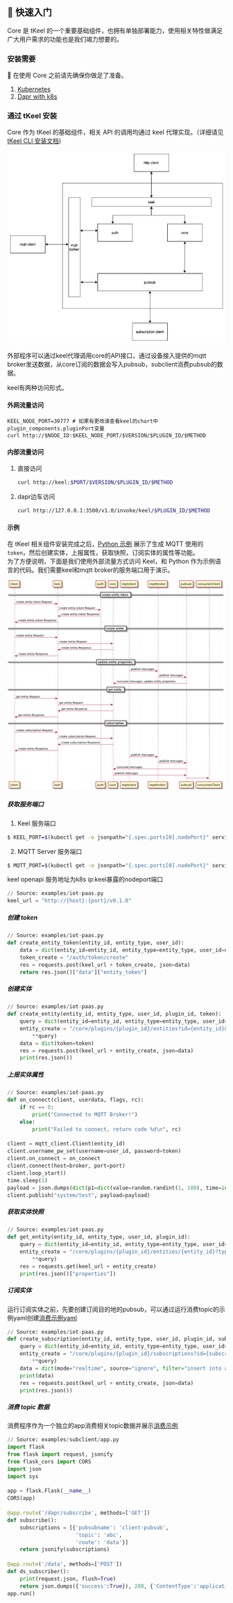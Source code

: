 ## 🚪 快速入门
Core 是 tKeel 的一个重要基础组件，也拥有单独部署能力，使用相关特性做满足广大用户需求的功能也是我们竭力想要的。

### 安装需要
🔧 在使用 Core 之前请先确保你做足了准备。 
1. [Kubernetes](https://kubernetes.io/)
2. [Dapr with k8s](https://docs.dapr.io/getting-started/)


### 通过 tKeel 安装
Core 作为 tKeel 的基础组件，相关 API 的调用均通过 keel 代理实现。（详细请见[tKeel CLI 安装文档](https://github.com/tkeel-io/cli ))

![img.png](img/core-invoke.png)

外部程序可以通过keel代理调用core的API接口，通过设备接入提供的mqtt broker发送数据，从core订阅的数据会写入pubsub，subclient消费pubsub的数据。

keel有两种访问形式。  
#### 外网流量访问

```
KEEL_NODE_PORT=30777 # 如果有更改请查看keel的chart中plugin_components.pluginPort变量
curl http://$NODE_ID:$KEEL_NODE_PORT/$VERSION/$PLUGIN_ID/$METHOD
```
 
#### 内部流量访问
1. 直接访问  
    ```bash
    curl http://keel:$PORT/$VERSION/$PLUGIN_ID/$METHOD
    ```
2. dapr边车访问
    ```bash
    curl http://127.0.0.1:3500/v1.0/invoke/keel/$PLUGIN_ID/$METHOD
    ```
#### 示例
在 tKeel 相关组件安装完成之后，[Python 示例](code/iot-paas.py) 展示了生成 MQTT 使用的 `token`，然后创建实体，上报属性，获取快照，订阅实体的属性等功能。  
为了方便说明，下面是我们使用外部流量方式访问 Keel，和 Python 作为示例语言的代码。我们需要keel和mqtt broker的服务端口用于演示。

![img.png](img/sequence.png)

##### 获取服务端口
1. Keel 服务端口
```bash
$ KEEL_PORT=$(kubectl get -o jsonpath="{.spec.ports[0].nodePort}" services keel)
```
2. MQTT Server 服务端口
```bash
$ MQTT_PORT=$(kubectl get -o jsonpath="{.spec.ports[0].nodePort}" services emqx)
```

keel openapi 服务地址为k8s ip:keel暴露的nodeport端口
```python
// Source: examples/iot-paas.py
keel_url = "http://{host}:{port}/v0.1.0"
```

##### 创建 token
```python
// Source: examples/iot-paas.py
def create_entity_token(entity_id, entity_type, user_id):
    data = dict(entity_id=entity_id, entity_type=entity_type, user_id=user_id)
    token_create = "/auth/token/create"
    res = requests.post(keel_url + token_create, json=data)
    return res.json()["data"]["entity_token"]
```

##### 创建实体
```python
// Source: examples/iot-paas.py
def create_entity(entity_id, entity_type, user_id, plugin_id, token):
    query = dict(entity_id=entity_id, entity_type=entity_type, user_id=user_id, source="abc", plugin_id=plugin_id)
    entity_create = "/core/plugins/{plugin_id}/entities?id={entity_id}&type={entity_type}&owner={user_id}&source={source}".format(
        **query)
    data = dict(token=token)
    res = requests.post(keel_url + entity_create, json=data)
    print(res.json())
```

##### 上报实体属性
```python
// Source: examples/iot-paas.py
def on_connect(client, userdata, flags, rc):
    if rc == 0:
        print("Connected to MQTT Broker!")
    else:
        print("Failed to connect, return code %d\n", rc)

client = mqtt_client.Client(entity_id)
client.username_pw_set(username=user_id, password=token)
client.on_connect = on_connect
client.connect(host=broker, port=port)
client.loop_start()
time.sleep(1)
payload = json.dumps(dict(p1=dict(value=random.randint(1, 100), time=int(time.time()))))
client.publish("system/test", payload=payload)
```

##### 获取实体快照
```python
// Source: examples/iot-paas.py
def get_entity(entity_id, entity_type, user_id, plugin_id):
    query = dict(entity_id=entity_id, entity_type=entity_type, user_id=user_id, plugin_id=plugin_id)
    entity_create = "/core/plugins/{plugin_id}/entities/{entity_id}?type={entity_type}&owner={user_id}&source={plugin_id}".format(
        **query)
    res = requests.get(keel_url + entity_create)
    print(res.json()["properties"])

```

##### 订阅实体
运行订阅实体之前，先要创建订阅目的地的pubsub，可以通过运行消费topic的示例yaml创建[消费示例yaml](code/subclient/client.yaml)

```python
// Source: examples/iot-paas.py
def create_subscription(entity_id, entity_type, user_id, plugin_id, subscription_id):
    query = dict(entity_id=entity_id, entity_type=entity_type, user_id=user_id, source="abc", plugin_id=plugin_id, subscription_id=subscription_id)
    entity_create = "/core/plugins/{plugin_id}/subscriptions?id={subscription_id}&type={entity_type}&owner={user_id}&source={source}".format(
        **query)
    data = dict(mode="realtime", source="ignore", filter="insert into abc select " + entity_id + ".p1", target="ignore", topic="abc", pubsub_name="client-pubsub")
    print(data)
    res = requests.post(keel_url + entity_create, json=data)
    print(res.json())
```

##### 消费 topic 数据
消费程序作为一个独立的app消费相关topic数据并展示[消费示例](code/subclient)
```python
// Source: examples/subclient/app.py
import flask
from flask import request, jsonify
from flask_cors import CORS
import json
import sys

app = flask.Flask(__name__)
CORS(app)

@app.route('/dapr/subscribe', methods=['GET'])
def subscribe():
    subscriptions = [{'pubsubname': 'client-pubsub',
                      'topic': 'abc',
                      'route': 'data'}]
    return jsonify(subscriptions)

@app.route('/data', methods=['POST'])
def ds_subscriber():
    print(request.json, flush=True)
    return json.dumps({'success':True}), 200, {'ContentType':'application/json'}
app.run()
```